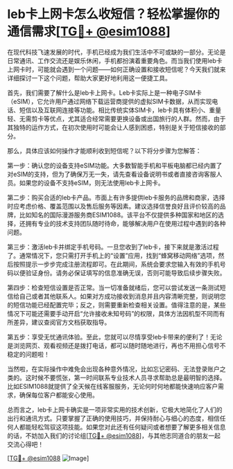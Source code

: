 # leb卡上网卡怎么收短信？轻松掌握你的通信需求[[TG💪+ @esim1088](https://t.me/s/esim1088)]

在现代科技飞速发展的时代，手机已经成为我们生活中不可或缺的一部分。无论是日常通讯、工作交流还是娱乐休闲，手机都扮演着重要角色。而当我们使用leb卡上网卡时，可能就会遇到一个问题——如何正确设置和接收短信呢？今天我们就来详细探讨一下这个问题，帮助大家更好地利用这一便捷工具。

首先，我们需要了解什么是leb卡上网卡。Leb卡实际上是一种电子SIM卡（eSIM），它允许用户通过网络下载运营商提供的虚拟SIM卡数据，从而实现电话、短信以及互联网连接等功能。相比传统实体SIM卡，leb卡具有体积小、重量轻、无需剪卡等优点，尤其适合经常需要更换设备或出国旅行的人群。然而，由于其独特的运作方式，在初次使用时可能会让人感到困惑，特别是关于短信接收的部分。

那么，具体应该如何操作才能顺利收到短信呢？以下将分步骤为您解答：

第一步：确认您的设备支持eSIM功能。大多数智能手机和平板电脑都已经内置了对eSIM的支持，但为了确保万无一失，请先查看设备说明书或者直接咨询客服人员。如果您的设备不支持eSIM，则无法使用leb卡上网卡。

第二步：购买合适的leb卡产品。市面上有许多提供leb卡服务的品牌和商家，选择时应考虑价格、覆盖范围以及售后服务等因素。建议选择信誉良好且评价较高的品牌，比如知名的国际漫游服务商ESIM1088。该平台不仅提供多种国家和地区的选择，还拥有专业的技术支持团队随时待命，能够解决用户在使用过程中遇到的各种问题。

第三步：激活leb卡并绑定手机号码。一旦您收到了leb卡，接下来就是激活过程了。通常情况下，您只需打开手机上的“设置”应用，找到“蜂窝移动网络”选项，然后按照提示一步步完成注册流程即可。在此期间，系统会要求您输入有效的手机号码以便验证身份。请务必保证填写的信息准确无误，否则可能导致后续步骤失败。

第四步：检查短信设置是否正常。当一切准备就绪后，您可以尝试发送一条测试短信给自己或者其他联系人。如果对方成功接收到消息并且内容清晰完整，则说明您的短信功能已经配置完毕；反之，则需要重新检查相关设置。值得注意的是，某些情况下可能还需要手动开启“允许接收未知号码”的权限，具体方法因机型不同而有所差异，建议查阅官方文档获取指导。

第五步：享受无忧通讯体验。至此，您就可以尽情享受leb卡带来的便利了！无论是浏览网页、观看视频还是拨打电话，都可以随时随地进行，再也不用担心信号不稳定的问题啦！

当然啦，在实际操作中难免会出现各种意外情况，比如忘记密码、无法登录账户之类的。这时候不要慌张，第一时间联系专业技术人员寻求帮助总是最明智的选择。比如ESIM1088就提供了全天候在线客服服务，无论何时何地都能快速响应客户需求，确保每位客户都能安心使用。

总而言之，leb卡上网卡确实是一项非常实用的技术创新，它极大地简化了人们的出行和通讯方式。只要掌握了正确的使用技巧，并保持耐心与细心的态度，相信任何人都能轻松驾驭这项技能。如果您对此还有任何疑问或者想要了解更多相关信息的话，不妨加入我们的讨论组[[TG💪+ @esim1088](https://t.me/s/esim1088)]，与其他志同道合的朋友一起交流心得吧！

[[TG💪+ @esim1088](https://t.me/s/esim1088) ![Image](https://i.postimg.cc/4NQfJmqS/Snipaste-2025-05-13-00-14-12.png)]